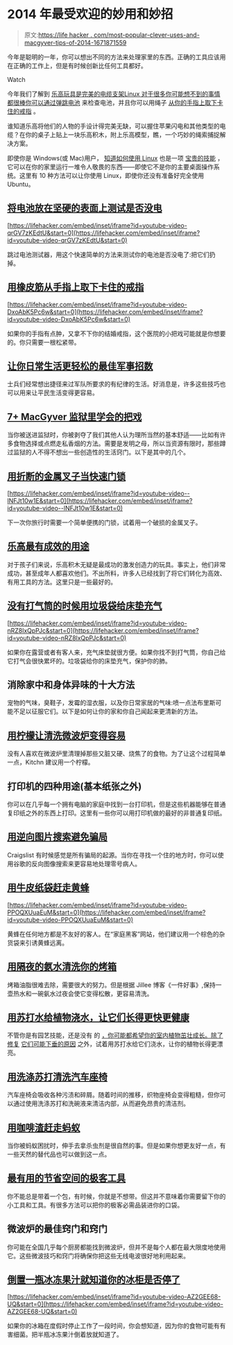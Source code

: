 # 2014 年最受欢迎的妙用和妙招

> 原文:[https://life hacker . com/most-popular-clever-uses-and-macgyver-tips-of-2014-1671871559](https://lifehacker.com/most-popular-clever-uses-and-macgyver-tips-of-2014-1671871559)

今年是聪明的一年，你可以想出不同的方法来处理家里的东西。正确的工具应该用在正确的工作上，但是有时候创新比任何工具都好。

Watch

今年我们了解到 [乐高玩具是完美的电缆支架](https://lifehacker.com/lego-figures-make-perfect-cable-holders-1586830454)[Linux 对于很多你可能想不到的事情都很棒](http://lifehacker.com/top-10-uses-for-linux-even-if-your-main-pc-runs-window-1513172815)[你可以通过弹跳电池](http://lifehacker.com/test-if-your-batteries-are-dead-by-dropping-them-on-a-h-1630525062) 来检查电池，并且你可以用绳子 [从你的手指上取下卡住的戒指](http://lifehacker.com/remove-a-stuck-ring-from-your-finger-with-an-elastic-ba-1515026883) 。

谁知道乐高将他们的人物的手设计得完美无缺，可以握住苹果闪电和其他类型的电缆？在你的桌子上贴上一块乐高积木，附上乐高模型，瞧，一个巧妙的绳索捕捉解决方案。

即使你是 Windows(或 Mac)用户， [知道如何使用 Linux](https://lifehacker.com/getting-started-with-linux-the-complete-guide-5778882) 也是一项 [宝贵的技能](http://lifehacker.com/top-10-computer-tricks-every-geek-should-know-500223907) ，它可以在你的家里运行一堆令人敬畏的东西——即使它不是你的主要桌面操作系统。这里有 10 种方法可以让你使用 Linux，即使你还没有准备好完全使用 Ubuntu。

## [将电池放在坚硬的表面上测试是否没电](http://lifehacker.com/test-if-your-batteries-are-dead-by-dropping-them-on-a-h-1630525062)

 [https://lifehacker.com/embed/inset/iframe?id=youtube-video-qrGV7zKEdtU&start=0](https://lifehacker.com/embed/inset/iframe?id=youtube-video-qrGV7zKEdtU&start=0) 

跳过电池测试器，用这个快速简单的方法来测试你的电池是否没电了:把它们扔掉。

## [用橡皮筋从手指上取下卡住的戒指](http://lifehacker.com/remove-a-stuck-ring-from-your-finger-with-an-elastic-ba-1515026883)

 [https://lifehacker.com/embed/inset/iframe?id=youtube-video-DxoAbK5Pc6w&start=0](https://lifehacker.com/embed/inset/iframe?id=youtube-video-DxoAbK5Pc6w&start=0) 

如果你的手指有点肿，又拿不下你的结婚戒指，这个医院的小把戏可能就是你想要的。你只需要一根松紧带。

## [让你日常生活更轻松的最佳军事招数](http://lifehacker.com/the-best-military-tricks-to-make-your-daily-life-easier-1585302321)

士兵们经常想出捷径来过军队所要求的有纪律的生活。好消息是，许多这些技巧也可以用来让平民生活变得更容易。

## [7+ MacGyver 监狱里学会的把戏](http://lifehacker.com/7-macgyver-tricks-people-have-learned-in-prison-1649809460)

当你被送进监狱时，你被剥夺了我们其他人认为理所当然的基本舒适——比如有许多食物选择或点燃走私香烟的方法。需要是发明之母，所以当资源有限时，那些蹲过监狱的人不得不想出一些创造性的生活窍门。以下是其中的几个。

## [用折断的金属叉子当快速门锁](http://lifehacker.com/use-a-broken-metal-fork-as-a-quick-door-lock-1629334758)

 [https://lifehacker.com/embed/inset/iframe?id=youtube-video--lNFJt10w1E&start=0](https://lifehacker.com/embed/inset/iframe?id=youtube-video--lNFJt10w1E&start=0) 

下一次你旅行时需要一个简单便携的门锁，试着用一个破损的金属叉子。

## [乐高最有成效的用途](http://lifehacker.com/the-most-productive-uses-for-legos-1574965232)

对于孩子们来说，乐高积木无疑是最成功的激发创造力的玩具。事实上，他们非常成功，甚至成年人都喜欢他们。不出所料，许多人已经找到了将它们转化为高效、有用工具的方法。这里只是一些最好的。

## [没有打气筒的时候用垃圾袋给床垫充气](http://lifehacker.com/use-a-trash-bag-to-inflate-a-mattress-when-you-don-t-ha-1625193428)

 [https://lifehacker.com/embed/inset/iframe?id=youtube-video-nRZ8lxQpPJc&start=0](https://lifehacker.com/embed/inset/iframe?id=youtube-video-nRZ8lxQpPJc&start=0) 

如果你在露营或者有客人来，充气床垫就很方便。如果你找不到打气筒，你自己给它打气会很快累坏的。垃圾袋给你的床垫充气，保护你的肺。

## 消除家中和身体异味的十大方法

宠物的气味，臭鞋子，发霉的湿衣服，以及你日常家居的气味:喷一点法布里斯可能不足以征服它们。以下是如何让你的家和你自己闻起来更清新的方法。

## [用柠檬让清洗微波炉变得容易](http://lifehacker.com/use-a-lemon-to-make-cleaning-the-microwave-easy-1525960405)

没有人喜欢在微波炉里清理掉那些又脏又硬、烧焦了的食物。为了让这个过程简单一点，Kitchn 建议用一个柠檬。

## 打印机的四种用途(基本纸张之外)

你可以在几乎每一个拥有电脑的家庭中找到一台打印机，但是这些机器能够在普通复印纸之外的东西上打印。这里有一些你可以用打印机做的最好的非普通复印纸。

## [用逆向图片搜索避免骗局](http://lifehacker.com/avoid-scams-with-a-reverse-image-search-1576543957)

Craigslist 有时候感觉是所有骗局的起源。当你在寻找一个住的地方时，你可以使用谷歌的反向图像搜索来更容易地处理零号病人。

## [用牛皮纸袋赶走黄蜂](http://lifehacker.com/keep-wasps-away-with-a-brown-paper-bag-1599333100)

 [https://lifehacker.com/embed/inset/iframe?id=youtube-video-PPOQXUuaEuM&start=0](https://lifehacker.com/embed/inset/iframe?id=youtube-video-PPOQXUuaEuM&start=0) 

黄蜂在任何地方都是不友好的客人。在“家庭黑客”网站，他们建议用一个棕色的杂货袋来引诱黄蜂远离。

## [用隔夜的氨水清洗你的烤箱](http://lifehacker.com/clean-your-oven-with-an-overnight-pot-of-water-and-ammo-1493972869)

烤箱油脂很难去除，需要很大的努力。但是根据 Jillee 博客《一件好事》,保持一壶热水和一碗氨水过夜会使它变得松散，更容易清洗。

## [用苏打水给植物浇水，让它们长得更快更健康](http://lifehacker.com/water-plants-with-club-soda-to-make-them-grow-faster-an-1567061455)

不管你是有园艺技能，还是没有 的 [，你可能都希望你的室内植物茁壮成长。除了修复](http://lifehacker.com/these-unkillable-plants-really-will-survive-your-cons-5855570) [它们可能下垂的原因](http://lifehacker.com/fix-the-most-common-reasons-your-houseplants-are-dying-1188865310) 之外，试着用苏打水给它们浇水，让你的植物长得更漂亮。

## [用洗涤苏打清洗汽车座椅](http://lifehacker.com/clean-your-car-seats-with-washing-soda-1580754520)

汽车座椅会吸收各种污渍和碎屑。随着时间的推移，织物座椅会变得粗糙，但你可以通过使用洗涤苏打和洗碗液来清洁内部，从而避免昂贵的清洁剂。

## [用咖啡渣赶走蚂蚁](http://lifehacker.com/use-coffee-grounds-to-get-rid-of-ants-1594724374)

当你被蚂蚁困扰时，伸手去拿杀虫剂是很自然的事。但是如果你想更友好一点，有一些天然的替代品也可以做到这一点。

## [最有用的节省空间的极客工具](http://lifehacker.com/the-most-useful-space-saving-geek-tools-to-leave-your-b-1643347941)

你不能总是带着一个包，有时候，你就是不想带。但这并不意味着你需要留下你的小工具和工具。有很多方法可以把你的极客必需品装进你的口袋。

## 微波炉的最佳窍门和窍门

你可能在全国几乎每个厨房都能找到微波炉，但并不是每个人都在最大限度地使用它。这些微波技巧和窍门将确保你把这些无线电波很好地利用起来。

## [倒置一瓶冰冻果汁就知道你的冰柜是否停了](http://lifehacker.com/invert-a-bottle-of-frozen-juice-to-know-if-your-freezer-1629965197)

 [https://lifehacker.com/embed/inset/iframe?id=youtube-video-AZ2GEE68-UQ&start=0](https://lifehacker.com/embed/inset/iframe?id=youtube-video-AZ2GEE68-UQ&start=0) 

如果你的冰箱在度假时停止工作了一段时间，你会想知道，因为你的食物可能有有害细菌。把半瓶冰冻果汁倒着放就知道了。